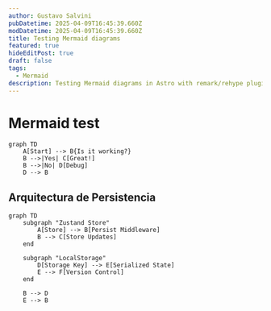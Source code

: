 ```yaml
---
author: Gustavo Salvini
pubDatetime: 2025-04-09T16:45:39.660Z
modDatetime: 2025-04-09T16:45:39.660Z
title: Testing Mermaid diagrams
featured: true
hideEditPost: true
draft: false
tags:
  - Mermaid
description: Testing Mermaid diagrams in Astro with remark/rehype plugins.
---
```


# Mermaid test

```mermaid
graph TD
    A[Start] --> B{Is it working?}
    B -->|Yes| C[Great!]
    B -->|No| D[Debug]
    D --> B
```

## Arquitectura de Persistencia

```mermaid
graph TD
    subgraph "Zustand Store"
        A[Store] --> B[Persist Middleware]
        B --> C[Store Updates]
    end
    
    subgraph "LocalStorage"
        D[Storage Key] --> E[Serialized State]
        E --> F[Version Control]
    end
    
    B --> D
    E --> B
```
